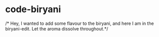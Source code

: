# code-biryani
/* Hey, I wanted to add some flavour to the biryani, and here I am in the biryani-edit.
   Let the aroma dissolve throughout.*/
